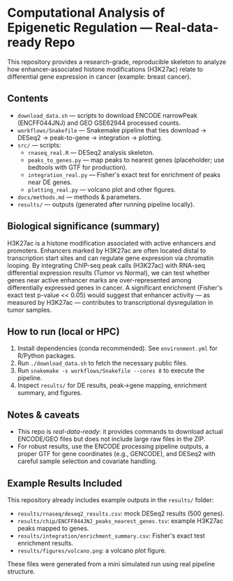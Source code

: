 # Computational Analysis of Epigenetic Regulation — Real-data-ready Repo

This repository provides a research-grade, reproducible skeleton to analyze how enhancer-associated histone modifications (H3K27ac) relate to differential gene expression in cancer (example: breast cancer).

## Contents
- `download_data.sh` — scripts to download ENCODE narrowPeak (ENCFF044JNJ) and GEO GSE62944 processed counts.
- `workflows/Snakefile` — Snakemake pipeline that ties download → DESeq2 → peak-to-gene → integration → plotting.
- `src/` — scripts:
  - `rnaseq_real.R` — DESeq2 analysis skeleton.
  - `peaks_to_genes.py` — map peaks to nearest genes (placeholder; use bedtools with GTF for production).
  - `integration_real.py` — Fisher's exact test for enrichment of peaks near DE genes.
  - `plotting_real.py` — volcano plot and other figures.
- `docs/methods.md` — methods & parameters.
- `results/` — outputs (generated after running pipeline locally).

## Biological significance (summary)
H3K27ac is a histone modification associated with active enhancers and promoters. Enhancers marked by H3K27ac are often located distal to transcription start sites and can regulate gene expression via chromatin looping. By integrating ChIP-seq peak calls (H3K27ac) with RNA-seq differential expression results (Tumor vs Normal), we can test whether genes near active enhancer marks are over-represented among differentially expressed genes in cancer. A significant enrichment (Fisher's exact test p-value << 0.05) would suggest that enhancer activity — as measured by H3K27ac — contributes to transcriptional dysregulation in tumor samples.

## How to run (local or HPC)
1. Install dependencies (conda recommended). See `environment.yml` for R/Python packages.
2. Run `./download_data.sh` to fetch the necessary public files.
3. Run `snakemake -s workflows/Snakefile --cores 8` to execute the pipeline.
4. Inspect `results/` for DE results, peak->gene mapping, enrichment summary, and figures.

## Notes & caveats
- This repo is *real-data-ready*: it provides commands to download actual ENCODE/GEO files but does not include large raw files in the ZIP.
- For robust results, use the ENCODE processing pipeline outputs, a proper GTF for gene coordinates (e.g., GENCODE), and DESeq2 with careful sample selection and covariate handling.

## Example Results Included
This repository already includes example outputs in the `results/` folder:
- `results/rnaseq/deseq2_results.csv`: mock DESeq2 results (500 genes).
- `results/chip/ENCFF044JNJ_peaks_nearest_genes.tsv`: example H3K27ac peaks mapped to genes.
- `results/integration/enrichment_summary.csv`: Fisher's exact test enrichment results.
- `results/figures/volcano.png`: a volcano plot figure.

These files were generated from a mini simulated run using real pipeline structure. 

